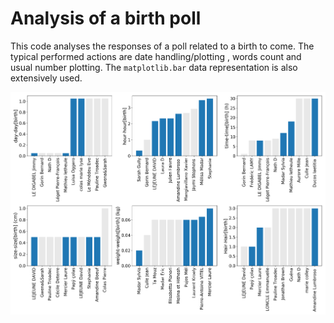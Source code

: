 # Analysis of a birth poll

This code analyses the responses of a poll related to a birth to come. The typical performed actions are date handling/plotting 
, words count and usual number plotting. The `matplotlib.bar` data representation is also extensively used.

![Poll Results](https://github.com/rmadar/BabyPollAnalysis/blob/master/data/winners.png "Poll results")

